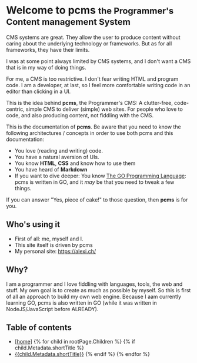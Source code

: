 # Welcome to pcms <small>the Programmer's Content management System</small>

CMS systems are great. They allow the user to produce content without caring about the underlying technology or frameworks.
But as for all frameworks, they have their limits.

I was at some point always limited by CMS systems, and I don't want a CMS that is in my way of doing things.

For me, a CMS is too restrictive. I don't fear writing HTML and program code. I am a developer, at last, so I feel more
comfortable writing code in an editor than clicking in a UI.

This is the idea behind **pcms**, the Programmer's CMS: A clutter-free, code-centric, simple CMS to deliver (simple) web sites. For people who 
love to code, and also producing content, not fiddling with the CMS.

This is the documentation of **pcms**. Be aware that you need to know the following architectures / concepts in order to use
both pcms and this documentation:

* You love (reading and writing) code.
* You have a natural aversion of UIs.
* You know **HTML**, **CSS** and know how to use them
* You have heard of **Markdown**
* If you want to dive deeper: You know [The GO Programming Language](https://go.dev/): pcms is
  written in GO, and it *may* be that you need to tweak a few things.

If you can answer "Yes, piece of cake!" to those question, then **pcms** is for you.

## Who's using it

* First of all: me, myself and I.
* This site itself is driven by pcms
* My personal site: https://alexi.ch/

## Why?

I am a programmer and I love fiddling with languages, tools, the web and stuff.
My own goal is to create as much as possible by myself. So this is first of all
an approach to build my own web engine. Because I aam currently learning GO,
pcms is also written in GO (while it was written in NodeJS/JavaScript before ALREADY).

## Table of contents

* <a href="{{base}}/">[home]</a>
{% for child in rootPage.Children %}
{% if child.Metadata.shortTitle %}
* <a href="{{child.Route}}">{{child.Metadata.shortTitle}}</a>
{% endif %}
{% endfor %}

